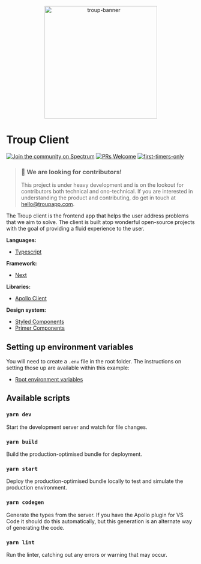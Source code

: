 <p align="center"><img src="https://repository-images.githubusercontent.com/259775937/548b6b00-9a47-11ea-864f-a6d905f657c6" alt="troup-banner" width="300" /></p>

# Troup Client

[![Join the community on Spectrum](https://withspectrum.github.io/badge/badge.svg)](https://spectrum.chat/troup) [![PRs Welcome](https://img.shields.io/badge/PRs-welcome-brightgreen.svg?style=flat)](http://makeapullrequest.com) [![first-timers-only](https://img.shields.io/badge/first--timers--only-friendly-blue.svg?style=flat)](https://www.firsttimersonly.com/)

> ### 📢 We are looking for contributors!
>
> This project is under heavy development and is on the lookout for contributors both technical and ono-technical. If you are interested in understanding the product and contributing, do get in touch at hello@troupapp.com.

The Troup client is the frontend app that helps the user address problems that we aim to solve. The client is built atop wonderful open-source projects with the goal of providing a fluid experience to the user.

**Languages:**

-   [Typescript][typescript]

**Framework:**

-   [Next][next]

**Libraries:**

-   [Apollo Client][apollo-client]

**Design system:**

-   [Styled Components][styled-components]
-   [Primer Components][primer-components]

## Setting up environment variables

You will need to create a `.env` file in the root folder. The instructions on setting those up are available within this example:

-   [Root environment variables](https://github.com/troup-io/troup-client/blob/master/example.env)

## Available scripts

### `yarn dev`

Start the development server and watch for file changes.

### `yarn build`

Build the production-optimised bundle for deployment.

### `yarn start`

Deploy the production-optimised bundle locally to test and simulate the production environment.

### `yarn codegen`

Generate the types from the server. If you have the Apollo plugin for VS Code it should do this automatically, but this generation is an alternate way of generating the code.

### `yarn lint`

Run the linter, catching out any errors or warning that may occur.

[typescript]: https://www.typescriptlang.org/
[next]: https://www.nextjs.org
[apollo-client]: https://www.apollographql.com/docs/react/v3.0-beta
[styled-components]: https://styled-components.com/
[primer-components]: https://primer.style/
